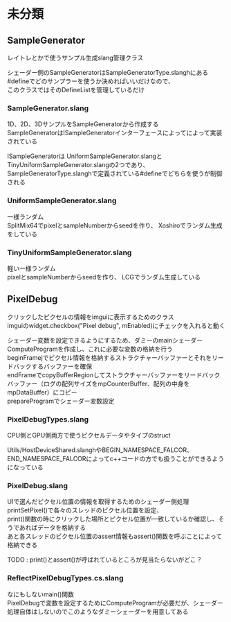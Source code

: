 # 未分類

## SampleGenerator
レイトレとかで使うサンプル生成slang管理クラス  

シェーダー側のSampleGeneratorはSampleGeneratorType.slanghにある#defineでどのサンプラーを使うか決めればいいだけなので、  
このクラスではそのDefineListを管理しているだけ  

### SampleGenerator.slang
1D、2D、3DサンプルをSampleGeneratorから作成する  
SampleGeneratorはISampleGeneratorインターフェースによってによって実装されている

ISampleGeneratorは
UniformSampleGenerator.slangとTinyUniformSampleGenerator.slangの2つであり、
SampleGeneratorType.slanghで定義されている#defineでどちらを使うが制御される  

### UniformSampleGenerator.slang
一様ランダム   
SplitMix64でpixelとsampleNumberからseedを作り、 
Xoshiroでランダム生成をしている  

### TinyUniformSampleGenerator.slang
軽い一様ランダム  
pixelとsampleNumberからseedを作り、 
LCGでランダム生成している  


## PixelDebug
クリックしたピクセルの情報をimguiに表示するためのクラス  
imguiのwidget.checkbox("Pixel debug", mEnabled)にチェックを入れると動く  

シェーダー変数を設定できるようにするため、ダミーのmainシェーダーComputeProgramを作成し、これに必要な変数の格納を行う  
beginFramejでピクセル情報を格納するストラクチャーバッファーとそれをリードバックするバッファーを確保  
endFrameでcopyBufferRegionしてストラクチャーバッファーをリードバックバッファー（ログの配列サイズをmpCounterBuffer、配列の中身をmpDataBuffer）にコピー  
prepareProgramでシェーダー変数設定

### PixelDebugTypes.slang
CPU側とGPU側両方で使うピクセルデータやタイプのstruct  

Utils/HostDeviceShared.slanghやBEGIN_NAMESPACE_FALCOR、END_NAMESPACE_FALCORによってc++コードの方でも扱うことができるようになっている  

### PixelDebug.slang
UIで選んだピクセル位置の情報を取得するためのシェーダー側処理  
printSetPixel()で各々のスレッドのピクセル位置を設定、  
print()関数の時にクリックした場所とピクセル位置が一致しているか確認し、そうであればデータを格納する  
あと各スレッドのピクセル位置のassert情報もassert()関数を呼ぶことによって格納できる  

TODO : print()とassert()が呼ばれているところが見当たらないがどこ？ 


### ReflectPixelDebugTypes.cs.slang
なにもしないmain()関数  
PixelDebugで変数を設定するためにComputeProgramが必要だが、シェーダー処理自体はしないのでこのようなダミーシェーダーを用意してある  


<!--stackedit_data:
eyJoaXN0b3J5IjpbLTczNDA5ODU5MywtMTA1MDA4MzYsLTQ2Mj
UwNzk1NSw0MTkwMTAzODcsMTUwNDM3NzYzOCwxMTc2MTUwODI4
LDIwOTc0MjM2MSwyMDg2NDM1MzU4LDE0MjQwNzk1OTYsLTExMT
E1NzMyNzgsLTYwODAwNjIyMywtMTkyNjc2MDY2MCwxNTcxMjEy
MDQzLC0xOTk2ODQ0NDc5LDg3MjU4OTAxNiwtMTkwNzE2NTc3My
wtNTkxOTMwNjgwLC01MTgwOTMyNDgsLTE5NjAxMjc5NjYsOTE2
MDIyNzQ3XX0=
-->